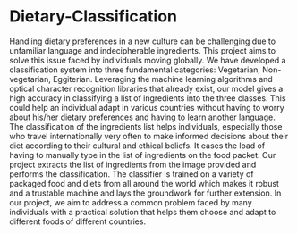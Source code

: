 # Dietary-Classification

Handling dietary preferences in a new culture can be challenging due to unfamiliar language and indecipherable ingredients. This project aims to solve this issue faced by individuals moving globally. We have developed a classification system into three fundamental categories: Vegetarian, Non-vegetarian, Eggiterian. Leveraging the machine learning algorithms and optical character recognition libraries that already exist, our model gives a high accuracy in classifying a list of ingredients into the three classes. This could help an individual adapt in various countries without having to worry about his/her dietary preferences and having to learn another language. The classification of the ingredients list helps individuals, especially those who travel internationally very often to make informed decisions about their diet according to their cultural and ethical beliefs. It eases the load of having to manually type in the list of ingredients on the food packet. Our project extracts the list of ingredients from the image provided and performs the classification. The classifier is trained on a variety of packaged food and diets from all around the world which makes it robust and a trustable machine and lays the groundwork for further extension. In our project, we aim to address a common problem faced by many individuals with a practical solution that helps them choose and adapt to different foods of different countries.
